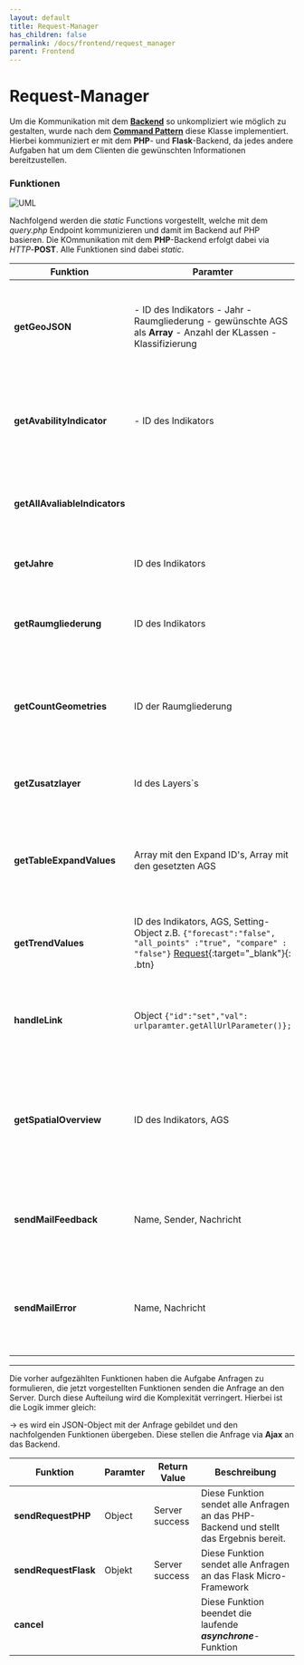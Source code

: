 ```yaml
---
layout: default
title: Request-Manager
has_children: false
permalink: /docs/frontend/request_manager
parent: Frontend
---
```

# Request-Manager

Um die Kommunikation mit dem [**Backend**]({{site.baseurl}}/docs/backend/) so unkompliziert wie möglich zu gestalten, wurde nach dem [**Command Pattern**](https://en.wikipedia.org/wiki/Command_pattern) diese Klasse implementiert.
Hierbei kommuniziert er mit dem **PHP**- und **Flask**-Backend, da jedes andere Aufgaben hat um dem Clienten die gewünschten Informationen bereitzustellen.

### Funktionen

![UML]({{site.baseurl}}/assets/images/request_manager.png)

Nachfolgend werden die _static_ Functions vorgestellt, welche mit dem _query.php_ Endpoint kommunizieren und damit im Backend auf PHP basieren. Die KOmmunikation mit dem **PHP**-Backend erfolgt dabei via _HTTP_-**POST**. Alle Funktionen sind dabei  _static_. 

| Funktion | Paramter | Return Value | Beschreibung |
|----------|----------|--------------|--------------|
| **getGeoJSON** | - ID des Indikators - Jahr - Raumgliederung - gewünschte AGS als **Array** - Anzahl der KLassen - Klassifizierung | [JSON-Object]({{site.baseurl}}/assets/data/getGeoJSON.json){:target="_blank"}{: .btn}| Diese Methode holt die GeoJSON vom Backend, welche anhand der übergebenen Parameter auf dem Server generiert wird (PHP Klasse-[**JSON**]({{site.baseurl}}/docs/backend/map/json.html)|
| **getAvabilityIndicator** | - ID des Indikators | Object | Die Funktion prüft ob der gewählte Indikator in der gewählten räumlichen Gliederung (Raster/Gebiete) verfügbar ist.|
|**getAllAvaliableIndicators** | | [Object]({{site.baseurl}}/assets/data/allAvaliableIndicators.json){:target="_blank"}{: .btn}| Diese Funktionen holt alle verfügbaren Indikatoren vom Backend für die gewählte Raumgliederung |
|**getJahre**| ID des Indikators | [Array]({{site.baseurl}}/assets/data/getYears.txt){:target="_blank"}{: .btn} | Methode welche alle verfügbaren Jahre für einen Indikator vom Backend holt |
|**getRaumgliederung** | ID des Indikators | Object | Diese Funktion holt vom Backend alle verfügbaren Raumgliederungen für den angegebenen Indikator |
| **getCountGeometries** | ID der Raumgliederung | Object {Number} | Mit dieser Methode wird ermittelt, wie viele Geometrien auf dem Clienten gerendert werden sollen, z.B. um dies in der Progressbar anzuzeigen |
| **getZusatzlayer** | Id des Layers`s | GeoJSON | Diese Funktion holt alle _**Zusatzlayer**_ (z.B. Gemeindegrenzen, Gewässer ) vom Backend. |
| **getTableExpandValues** | Array mit den Expand ID's, Array mit den gesetzten AGS | [Object]({{site.baseurl}}/assets/data/tableExpand.json){:target="_blank"}{: .btn}| Diese Funktion holt alle notwendigen Informationen vom Server, um die **Tabelle zu erweitern** ja nachdem welche ID's im Array gespeichert sind |
| **getTrendValues** | ID des Indikators, AGS, Setting-Object z.B. ```{"forecast":"false", "all_points" :"true", "compare" : "false"}``` [Request]({{site.baseurl}}/assets/data/getTrendReq.json){:target="_blank"}{: .btn}| [Object]({{site.baseurl}}/assets/data/getTrendResp.json){:target="_blank"}{: .btn}| Diese Funktion holt die für die Erstellung der Entwicklungsgraphen notwendigen Daten vom Backend |
| **handleLink** |Object ```{"id":"set","val": urlparamter.getAllUrlParameter()};``` | State Object| Funktion welche für einen erstellten Maplink alle notwendigen Paramter vom Backend holt, um die Karte zu erstellen. |
| **getSpatialOverview** | ID des Indikators, AGS | [Object]({{site.baseurl}}/assets/data/getSpatialOverview.json){:target="_blank"}{: .btn}| Diese Funktion ruft für einen übergebenen Indikator und AGS. alle verfügbaren Indikatorwerte vom BAckend ab. Diese Funktion wird vor allem für das [**Gebietsprofil**]({{site.baseurl}}/docs/frontend/dialog/area_info.html) genutzt |
| **sendMailFeedback** | Name, Sender, Nachricht | | Diese Funktion sendet über das **Flask**-Microframework eine Mail und wird für die **Feedbackfunktion** genutzt |
| **sendMailError** | Name, Nachricht | | Diese Funktion sendet über das **Flask**-Microframework eine Mail an die Kerngruppe und wird bei Fehlermeldungen verwendet |

____

Die vorher aufgezählten Funktionen haben die Aufgabe Anfragen zu formulieren, die jetzt vorgestellten Funktionen senden die Anfrage an den Server. Durch diese Aufteilung wird die Komplexität verringert. Hierbei ist die Logik immer gleich:

&rarr; es wird ein JSON-Object mit der Anfrage gebildet und den nachfolgenden Funktionen übergeben. Diese stellen die Anfrage via **Ajax** an das Backend.

| Funktion | Paramter | Return Value | Beschreibung |
|----------|----------|--------------|--------------|
|**sendRequestPHP** | Object | Server success | Diese Funktion sendet alle Anfragen an das PHP-Backend und stellt das Ergebnis bereit. |
|**sendRequestFlask** | Objekt | Server success | Diese Funktion sendet alle Anfragen an das Flask Micro-Framework |
| **cancel** | | | Diese Funktion beendet die laufende **_asynchrone_**-Funktion |